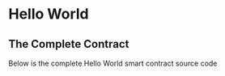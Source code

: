 # Hello World

## The Complete Contract

Below is the complete Hello World smart contract source code

